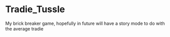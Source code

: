 # Tradie_Tussle
My brick breaker game, hopefully in future will have a story mode to do with the average tradie
